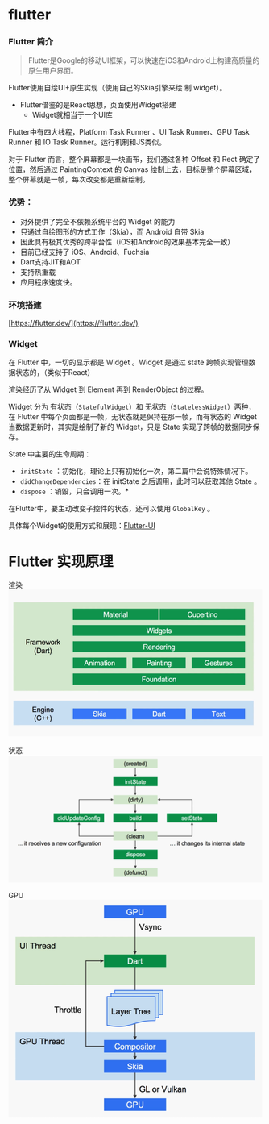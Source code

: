 # flutter

### Flutter 简介

> Flutter是Google的移动UI框架，可以快速在iOS和Android上构建高质量的原生用户界面。

Flutter使用自绘UI+原生实现（使用自己的Skia引擎来绘 制 widget）。
* Flutter借鉴的是React思想，页面使用Widget搭建
  * Widget就相当于一个UI库

Flutter中有四⼤线程，Platform Task Runner 、UI Task Runner、GPU Task Runner 和 IO Task Runner。运行机制和JS类似。

对于 Flutter ⽽⾔，整个屏幕都是⼀块画布，我们通过各种 Offset 和 Rect 确定了位置，然后通过 PaintingContext 的 Canvas 绘制上去，⽬标是整个屏幕区域，整个屏幕就是⼀帧，每次改变都是重新绘制。
 
### 优势：
* 对外提供了完全不依赖系统平台的 Widget 的能力
* 只通过自绘图形的方式工作（Skia），而 Android 自带 Skia
* 因此具有极其优秀的跨平台性（iOS和Android的效果基本完全一致）
* 目前已经支持了 iOS、Android、Fuchsia
* Dart支持JIT和AOT
* 支持热重载
* 应用程序速度快。

### 环境搭建
[https://flutter.dev/](https://flutter.dev/)

### Widget

在 Flutter 中，⼀切的显示都是 Widget 。Widget 是通过 state 跨帧实现管理数据状态的，（类似于React）

渲染经历了从 Widget 到 Element 再到 RenderObject 的过程。

Widget 分为 有状态（`StatefulWidget`）和 ⽆状态（`StatelessWidget`）两种，在 Flutter 中每个⻚⾯都是⼀帧，⽆状态就是保持在那⼀帧，⽽有状态的 Widget 当数据更新时，其实是绘制了新的 Widget，只是 State 实现了跨帧的数据同步保存。

State 中主要的生命周期：
* `initState` ：初始化，理论上只有初始化⼀次，第⼆篇中会说特殊情况下。
* `didChangeDependencies`：在 initState 之后调⽤，此时可以获取其他 State 。
* `dispose` ：销毁，只会调⽤⼀次。*

在Flutter中，要主动改变⼦控件的状态，还可以使⽤ `GlobalKey` 。


具体每个Widget的使用方式和展现：[Flutter-UI](https://github.com/zhongmeizhi/flutter-UI)


# Flutter 实现原理

渲染
![渲染](/md/img/flutter_render.png)

状态
![状态](/md/img/flutter_state.png)

GPU
![GPU](/md/img/flutter_GPU.png)

